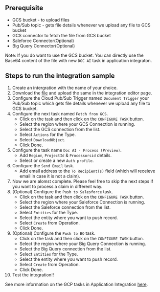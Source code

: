 ## Prerequisite
* GCS bucket - to upload files
* Pub/Sub topic - gets file details whenever we upload any file to GCS bucket
* GCS connector to fetch the file from GCS bucket
* Saleforce Connector(Optional)
* Big Query Connector(Optional)

Note: If you do want to use the GCS bucket. You can directly use the Base64 content of the file with new `DOC AI` task in application integraton. 

## Steps to run the integration sample
1. Create an intergration with the name of your choice. 
2. Download the [file](https://github.com/DeepanshuGoel17/Application-Integration/blob/c79c0e944ee57f3f55cbdd219d2f703a5dc64804/samples/gcp-tasks/documentAI-demo-v1.json) and upload the same in the integration editor page. 
3. Configure the Cloud Pub/Sub Trigger named `Document Trigger` your Pub/Sub topic which gets file details whenever we upload any file to GCS bucket.
4. Configure the next task named `Fetch from GCS`.
    - Click on the task and then click on the `CONFIGURE TASK` button.
    - Select the region where your GCS Connection is running.
    - Select the GCS connection from the list.
    - Select `Actions` for the Type.
    - Select `DownloadObject`.
    - Click Done.
5. Configure the task name `Doc AI - Process (Preview)`.
    - Add `Region`, `ProjectId` & `Processorsid` details.
    - Select or create a new `Auth profile`.
6. Configure the `Send Email` task. 
    - Add email address to the `To Recipient(s)` field (which will receieve email in case it is not a claim).
7. Now we are alomst complete. Please feel free to skip the next steps if you want to process a claim in different way. 
8. (Optional) Configure the `Push to Salesforce` task. 
    - Click on the task and then click on the `CONFIGURE TASK` button.
    - Select the region where your Saleforce Connection is running.
    - Select the Saleforce connection from the list.
    - Select `Entities` for the Type.
    - Select the entity where you want to push record. 
    - Select `Create` from Operation.
    - Click Done. 
9. (Optional) Configure the `Push to BQ` task. 
    - Click on the task and then click on the `CONFIGURE TASK` button.
    - Select the region where your Big Query Connection is running.
    - Select the Big Query connection from the list.
    - Select `Entities` for the Type.
    - Select the entity where you want to push record. 
    - Select `Create` from Operation.
    - Click Done.
10. Test the integration!!

See more information on the GCP tasks in Application Integration [here](). 
